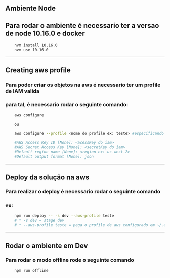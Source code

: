 ## Ambiente Node
## Para rodar o ambiente é necessario ter a versao de node 10.16.0 e docker
```bash
    nvm install 10.16.0
    nvm use 10.16.0
```
---
## Creating aws profile
### Para poder criar os objetos na aws é necessario ter um profile de IAM valida
### para tal, é necessario rodar o seguinte comando:

```bash
    aws configure 

    ou

    aws configure --profile <nome do profile ex: teste> #especificando o profile

    #AWS Access Key ID [None]: <acessKey do iam>
    #AWS Secret Access Key [None]: <secretKey do iam>
    #Default region name [None]: <region ex: us-west-2>
    #Default output format [None]: json
```
---

## Deploy da solução na aws
### Para realizar o deploy é necessario rodar o seguinte comando

### ex:
```bash
    npm run deploy -- -s dev --aws-profile teste
    # * -s dev = stage dev
    # * --aws-profile teste = pega o profile de aws configurado em ~/.aws/credentials contendo as regras do IAM
```

---

## Rodar o ambiente em Dev
### Para rodar o modo offline rode o seguinte comando
```bash 
    npm run offline
```

